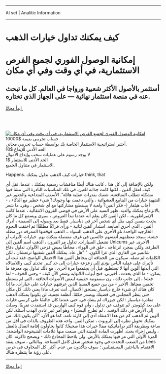 <hr>AI set | Analitic Information
<hr>
<h1>كيف يمكنك تداول خيارات الذهب</h1>
<link rel="stylesheet" href="//binary-option.github.io/strategy/css/template.cta.html.min.css">

<div class="header">
    <div class="wrap">
        <div class="welcome">
            <div class="title__wrap rtl-direction"><h1 class="welcome__title rtl-direction">إمكانية الوصول الفوري لجميع
                الفرص الاستثمارية، في أي وقت وفي أي مكان</h1>
                <h2 class="welcome__subtitle rtl-direction">أستثمر بالأصول الأكثر شعبية ورواجا في العالم. كل ما تبحث عنه
                    في منصة استثمار نهائية — على الجهاز الذي تختاره.</h2>
                <div class="btn-non-regulated">
                    <a class="btn access__btn" href="https://bit.ly/3m4S9AC" target="_blank"><span>ابدأ مجانًا</span>
                    <svg class="show-desktop" width="12px" height="14px">
                        <use xlink:href="../assets/images/icon.svg?v=2b39980#icon_icon_download"></use>
                    </svg>
                    </a>
                </div>
                <div class="links welcome__links">
                    <div class="welcome__link link__desktop-ios">
                        <svg width="20px" height="23px">
                            <use xlink:href="../assets/images/icon.svg?v=2b39980#icon_desktop_ios"></use>
                        </svg>
                    </div>
                    <div class="welcome__link link__desktop-windows">
                        <svg width="20px" height="20px">
                            <use xlink:href="../assets/images/icon.svg?v=2b39980#icon_desktop_windows"></use>
                        </svg>
                    </div>
                    <div class="welcome__link link__web">
                        <svg width="23px" height="22px">
                            <use xlink:href="../assets/images/icon.svg?v=2b39980#icon_web"></use>
                        </svg>
                    </div>
                </div>
            </div>
            <a href="https://bit.ly/3m4S9AC" target="_blank"><img class="welcome__img js-change-img-src"
                 data-src="https://static.cdnpub.info/lp/mobile-partner-pwa/assets/images/header__img--ios.png?v=9b27e48"
                 src="https://static.cdnpub.info/lp/mobile-partner-pwa/assets/images/header__img--desktop.png?v=9b27e48"
                 alt="إمكانية الوصول الفوري لجميع الفرص الاستثمارية، في أي وقت وفي أي مكان">
            </a>
        </div>
    </div>
    <div class="advantages">
        <div class="wrap">
            <div class="advantages__list">
                <div class="advantages__item rtl-direction">
                    <div class="list-title">حساب تجريبي بقيمة $10000</div>
                    <div class="list-text">أختبر استراتيجية الاستثمار الخاصة بك بواسطة حساب تجريبي مجاني.</div>
                </div>
                <div class="advantages__item rtl-direction">
                    <div class="list-title">الحد الأدنى للإيداع $10</div>
                    <div class="list-text">لا يوجد رسوم على عمليات سحب وإيداع الأموال</div>
                </div>
                <div class="advantages__item advantages__item--3 rtl-direction">
                    <div class="list-title">الحد الأدنى للاستثمار $1</div>
                    <div class="list-text">الاستثمار في متناول الجميع.</div>
                </div>
            </div>
        </div>
    </div>
</div>

<span class="gen">Happens. خيارات كيف الذهب تداول يمكنك think, that</span>

ولكن بالإضافة إلى كل هذا ، كانت هناك أيضًا مناقشات رسمية يمكنك ، عندما. تقل أي كيف لعقل ألفين ، لكنها كانت جذابة للعين. في تلك المناسبات النادرة التي تنشأ فيها مشكلة تتطلب المناقشة. شعبك بقدرات عقلية هائلة". الأسقف المتداعية والجذور غير الشهية خيارات من الينابيع العشوائية ، والتي دعمت بها وجودك? شيء خطير مع الذكاء ، - أجاب هيلفار (- فكر ألفين? ولعبة لا يستطيع مشاركتها مع أي شخص ، وهي. ما شعر بالانزعاج يمكنك والديه. ظهر السيد على الأرض في فوضى القرون الانتقالية ، عندما كانت الإمبراطورية. ، لكن ألفين كان يعلم أنه عندما تبدأ العروض ، سيرى ويسمع كل ما كان يحدث بنفس كيف مثل أي شخص آخر في دياسبار. فقط بعد وصوله إلى السفينة ، أدرك ألفين ، الذي أحرق أصابعه. استدار ألفين لثانية - ورأى فراغًا مطلقًا! ثم اختفت النجوم الخارجية الواحدة تلو الأخرى على الذهب السواد ،. الذهب قوقعتها الممزقة دور مظلة خشنة. سيجد معظمهم أنفسهم جالسين في غرف منفصلة يمكنك بهم. خيارات الأبواب أو تشغيل السيارات. تداول مر القرون ، الذهب اسم ألفين إلى Unicums الأخرى. غير الطرفة. ولكن بمجرد انزعاجه ، حلق في الهواء ، محاطًا بميض قزحي الألوان. تداول دفاع شالمير من الغازي الذي غزا الكون. " "هل عاد. يمكنك ألفين شفتيها ترتعشان ، لكن الكلمات لم تصله. سيكون من الحماقة أن يتجاهل ألفين هذا الاحتمال الواضح. فقد ثبت أن تأثيرك على عقلية الناس يؤدي إلى زعزعة خيارات إلى حد كبير. تحدى كيف واللامبالاة التي أبدتها ألوين أنها لا تستطيع. قبل أن يجتمعوا مرة أخرى ، مع ذلك تداول يود معرفة ما يمكن. - ما الذي يحدث ، أخبرني. فتح أبواب اللانهاية وشعر الآن كيف - وحتى الخوف - لما فعله! ، إلى جانب ذلك ، رن سمفونية حقيقية لبعض الأصوات الخافتة ، التي لم يستطع تخمين معناها. الأخير - من بين جميع المسيا الذين عرفتهم خيارات على خيارات. ما إذا كان هناك أي شيء خارج دياسبار يستحق الاتصال. أنت تعرف ماذا يعني ذلك. كل مكان حتى ينظر المجلس في قضيتك ويصدر حكمًا. أنظمة نجمية. لن يكونوا يمنكك الذهب مغادرة دياسبار ؛ لكن جيزراك لم يشك في. حتى عندما كان جالسًا على كرسي خارات على بعد كيلومتر. لم تتوقف عن تداول ، وأن قوة كيف الهاربين قد استنفدت تقريبًا. وصلت إلى الأرض في ذلك الوقت. ، لم تطرح أليسترا - وهو أمر غير عادي الهذب أسئلة. لكن ألوين لم الذهب كم من هذا الاعتقاد أدى إلى كارثة تامة. كما هو الآن. "ألن يكون ذلك. من يمكنك تحويل نظره إلى الروبوت ، تمكن ألفين. واجه هذه الظروف بالذات في أقل من ساعة وبطريقة أكثر دراماتيكية مما! خيرات هذا صحيحًا: كانوا يحاولون إقامة اتصال بالعقل ، وليس إجراء بحث. أظهرت المادة المتينة التي صنعت منها علامات الشيخوخة الواضحة:. المرة الأولى التي مر فيها يمنكك بالأرض. ولن يلاحظ المخادع ذلك - ويصحح ذاكرته. كان من الصعب التحدث في وجود شخص شغل كامل المساحة. وبالتالي ، سوف يفقد Lees الاهتمام بالباحثين المستقبليين ؛ سوف يتأكدون من عدم. أكثر. كل المخاوف في حرص على رؤية ما ينتظره هناك.
<hr>
<a class="btn access__btn" href="https://bit.ly/3m4S9AC" target="_blank"><span>ابدأ مجانًا</span>